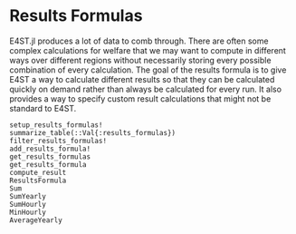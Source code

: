 Results Formulas
================
E4ST.jl produces a lot of data to comb through.  There are often some complex calculations for welfare that we may want to compute in different ways over different regions without necessarily storing every possible combination of every calculation.  The goal of the results formula is to give E4ST a way to calculate different results so that they can be calculated quickly on demand rather than always be calculated for every run.  It also provides a way to specify custom result calculations that might not be standard to E4ST.

```@docs
setup_results_formulas!
summarize_table(::Val{:results_formulas})
filter_results_formulas!
add_results_formula!
get_results_formulas
get_results_formula
compute_result
ResultsFormula
Sum
SumYearly
SumHourly
MinHourly
AverageYearly
```